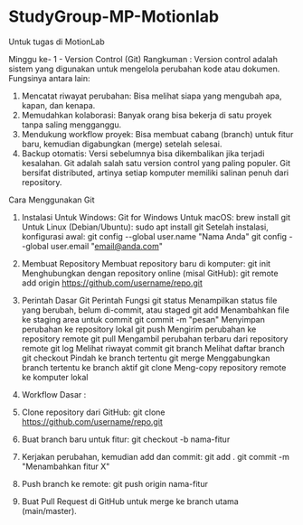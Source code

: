 # StudyGroup-MP-Motionlab
Untuk tugas di MotionLab

Minggu ke- 1 - Version Control (Git)
Rangkuman : Version control adalah sistem yang digunakan untuk mengelola perubahan kode atau dokumen. Fungsinya antara lain:
1. Mencatat riwayat perubahan: Bisa melihat siapa yang mengubah apa, kapan, dan kenapa.
2. Memudahkan kolaborasi: Banyak orang bisa bekerja di satu proyek tanpa saling mengganggu.
3. Mendukung workflow proyek: Bisa membuat cabang (branch) untuk fitur baru, kemudian digabungkan (merge) setelah selesai.
4. Backup otomatis: Versi sebelumnya bisa dikembalikan jika terjadi kesalahan.
Git adalah salah satu version control yang paling populer. Git bersifat distributed, artinya setiap komputer memiliki salinan penuh dari repository.

Cara Menggunakan Git
1. Instalasi
Untuk Windows: Git for Windows
Untuk macOS: brew install git
Untuk Linux (Debian/Ubuntu): sudo apt install git
Setelah instalasi, konfigurasi awal:
git config --global user.name "Nama Anda"
git config --global user.email "email@anda.com"
2. Membuat Repository
Membuat repository baru di komputer:
git init
Menghubungkan dengan repository online (misal GitHub):
git remote add origin https://github.com/username/repo.git

3. Perintah Dasar Git
Perintah	Fungsi
git status	Menampilkan status file yang berubah, belum di-commit, atau staged
git add <file>	Menambahkan file ke staging area untuk commit
git commit -m "pesan"	Menyimpan perubahan ke repository lokal
git push	Mengirim perubahan ke repository remote
git pull	Mengambil perubahan terbaru dari repository remote
git log	Melihat riwayat commit
git branch	Melihat daftar branch
git checkout <branch>	Pindah ke branch tertentu
git merge <branch>	Menggabungkan branch tertentu ke branch aktif
git clone <url>	Meng-copy repository remote ke komputer lokal

4. Workflow Dasar :
  1. Clone repository dari GitHub:
  git clone https://github.com/username/repo.git
  2. Buat branch baru untuk fitur:
  git checkout -b nama-fitur
  3. Kerjakan perubahan, kemudian add dan commit:
  git add .
  git commit -m "Menambahkan fitur X"
  5. Push branch ke remote:
  git push origin nama-fitur
  6. Buat Pull Request di GitHub untuk merge ke branch utama (main/master).
